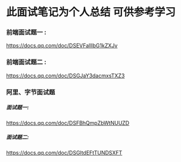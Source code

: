 # 此面试笔记为个人总结 可供参考学习

### 前端面试题一 :

 https://docs.qq.com/doc/DSEVFallIbG1kZXJv

### 前端面试题二 :

 https://docs.qq.com/doc/DSGJaY3dacmxsTXZ3

### 阿里、字节面试题

##### 面试题一:

https://docs.qq.com/doc/DSFBhQmpZbWtNUUZD

##### 面试题二:

https://docs.qq.com/doc/DSGltdEFtTUNDSXFT

